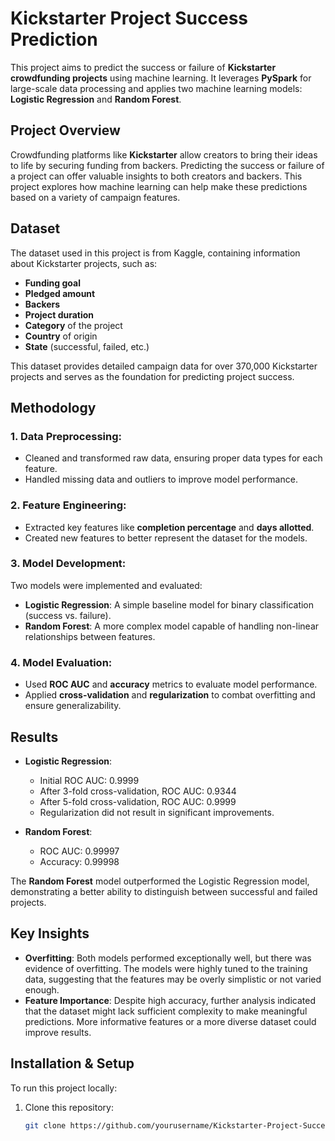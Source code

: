 # Kickstarter Project Success Prediction

This project aims to predict the success or failure of **Kickstarter crowdfunding projects** using machine learning. It leverages **PySpark** for large-scale data processing and applies two machine learning models: **Logistic Regression** and **Random Forest**.

## Project Overview

Crowdfunding platforms like **Kickstarter** allow creators to bring their ideas to life by securing funding from backers. Predicting the success or failure of a project can offer valuable insights to both creators and backers. This project explores how machine learning can help make these predictions based on a variety of campaign features.

## Dataset

The dataset used in this project is from Kaggle, containing information about Kickstarter projects, such as:

- **Funding goal**
- **Pledged amount**
- **Backers**
- **Project duration**
- **Category** of the project
- **Country** of origin
- **State** (successful, failed, etc.)

This dataset provides detailed campaign data for over 370,000 Kickstarter projects and serves as the foundation for predicting project success.

## Methodology

### 1. Data Preprocessing:
- Cleaned and transformed raw data, ensuring proper data types for each feature.
- Handled missing data and outliers to improve model performance.

### 2. Feature Engineering:
- Extracted key features like **completion percentage** and **days allotted**.
- Created new features to better represent the dataset for the models.

### 3. Model Development:
Two models were implemented and evaluated:
- **Logistic Regression**: A simple baseline model for binary classification (success vs. failure).
- **Random Forest**: A more complex model capable of handling non-linear relationships between features.

### 4. Model Evaluation:
- Used **ROC AUC** and **accuracy** metrics to evaluate model performance.
- Applied **cross-validation** and **regularization** to combat overfitting and ensure generalizability.

## Results

- **Logistic Regression**: 
  - Initial ROC AUC: 0.9999
  - After 3-fold cross-validation, ROC AUC: 0.9344
  - After 5-fold cross-validation, ROC AUC: 0.9999
  - Regularization did not result in significant improvements.

- **Random Forest**:
  - ROC AUC: 0.99997
  - Accuracy: 0.99998

The **Random Forest** model outperformed the Logistic Regression model, demonstrating a better ability to distinguish between successful and failed projects.

## Key Insights
- **Overfitting**: Both models performed exceptionally well, but there was evidence of overfitting. The models were highly tuned to the training data, suggesting that the features may be overly simplistic or not varied enough.
- **Feature Importance**: Despite high accuracy, further analysis indicated that the dataset might lack sufficient complexity to make meaningful predictions. More informative features or a more diverse dataset could improve results.

## Installation & Setup

To run this project locally:

1. Clone this repository:
   ```bash
   git clone https://github.com/yourusername/Kickstarter-Project-Success-Prediction.git
